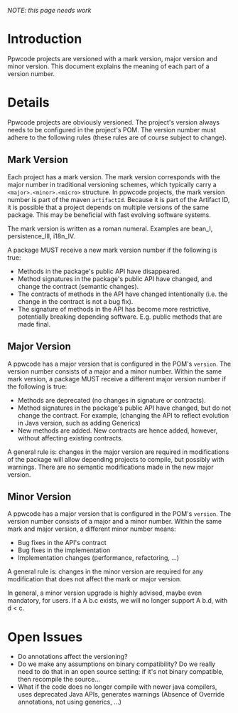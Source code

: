 _NOTE: this page needs work_


# Introduction #

Ppwcode projects are versioned with a mark version, major version and minor version.  This document explains the meaning of each part of a version number.

# Details #

Ppwcode projects are obviously versioned.  The project's version always needs to be configured in the project's POM.  The version number must adhere to the following rules (these rules are of course subject to change).

## Mark Version ##

Each project has a mark version.  The mark version corresponds with the major number in traditional versioning schemes, which typically carry a `<major>.<minor>.<micro>` structure.  In ppwcode projects, the mark version number is part of the maven `artifactId`.  Because it is part of the Artifact ID, it is possible that a project depends on multiple versions of the same package. This may be beneficial with fast evolving software systems.

The mark version is written as a roman numeral.  Examples are bean\_I, persistence\_III, i18n\_IV.

A package MUST receive a new mark version number if the following is true:

  * Methods in the package's public API have disappeared.
  * Method signatures in the package's public API have changed, and change the contract (semantic changes).
  * The contracts of methods in the API have changed intentionally (i.e. the change in the contract is not a bug fix).
  * The signature of methods in the API has become more restrictive, potentially breaking depending software.  E.g. public methods that are made final.

## Major Version ##

A ppwcode has a major version that is configured in the POM's `version`.  The version number consists of a major and a minor number.   Within the same mark version, a package MUST receive a different major version number if the following is true:

  * Methods are deprecated (no changes in signature or contracts).
  * Method signatures in the package's public API have changed, but do not change the contract. For example, (changing the API to reflect evolution in Java version, such as adding Generics)
  * New methods are added.  New contracts are hence added, however, without affecting existing contracts.

A general rule is: changes in the major version are required in modifications of the package will allow depending projects to compile, but possibly with warnings.  There are no semantic modifications made in the new major version.

## Minor Version ##

A ppwcode has a major version that is configured in the POM's `version`.  The version number consists of a major and a minor number.  Within the same mark and major version, a different minor number means:

  * Bug fixes in the API's contract
  * Bug fixes in the implementation
  * Implementation changes (performance, refactoring, ...)

A general rule is: changes in the minor version are required for any modification that does not affect the mark or major version.

In general, a minor version upgrade is highly advised, maybe even mandatory, for users. If a A b.c exists, we will no longer support A b.d, with d < c.

# Open Issues #

  * Do annotations affect the versioning?
  * Do we make any assumptions on binary compatibility?  Do we really need to do that in an open source setting:  if it's not binary compatible, then recompile the source...
  * What if the code does no longer compile with newer java compilers, uses deprecated Java APIs, generates warnings (Absence of Override annotations, not using generics, ...)
